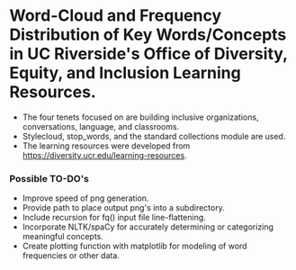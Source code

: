 # Word-Cloud and Frequency Distribution of Key Words/Concepts in UC Riverside's Office of Diversity, Equity, and Inclusion Learning Resources.
- The four tenets focused on are building inclusive organizations, conversations, language, and classrooms.
- Stylecloud, stop_words, and the standard collections module are used. 
- The learning resources were developed from https://diversity.ucr.edu/learning-resources.

### Possible TO-DO's
- Improve speed of png generation.
- Provide path to place output png's into a subdirectory.
- Include recursion for fq() input file line-flattening.
- Incorporate NLTK/spaCy for accurately determining or categorizing meaningful concepts.
- Create plotting function with matplotlib for modeling of word frequencies or other data.
